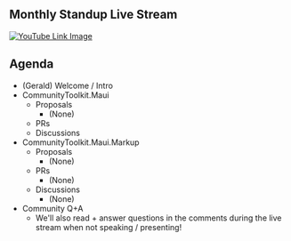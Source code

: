 ## Monthly Standup Live Stream

[![YouTube Link Image](https://github.com/CommunityToolkit/Maui/assets/13558917/c2ac4bc4-569a-4232-8416-daa38df4946d)](https://www.youtube.com/watch?v=6SmUzY94LZA)



## Agenda

- (Gerald) Welcome / Intro
- CommunityToolkit.Maui
  - Proposals
    - (None)
  - PRs
  - Discussions
- CommunityToolkit.Maui.Markup
  - Proposals
    - (None)
  - PRs
    - (None)
  - Discussions
    - (None)
- Community Q+A
  - We'll also read + answer questions in the comments during the live stream when not speaking / presenting!

